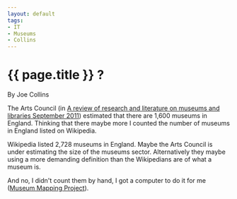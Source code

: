 ```yaml
---
layout: default
tags:
- IT
- Museums
- Collins
---
```

# {{ page.title }} ?

By Joe Collins

The Arts Council (in [A review of research and literature on museums and libraries September 2011]({{site.url}}/assets/Insight-Final-Report-2015-11-11.pdf)) estimated that there are 1,600 museums in England.  Thinking that there maybe more I counted the number of museums in England listed on Wikipedia. 

Wikipedia listed 2,728 museums in England. Maybe the Arts Council is under estimating the size of the museums sector.  Alternatively they maybe using a more demanding definition than the Wikipedians are of what a museum is.

And no, I didn't count them by hand, I got a computer to do it for me ([Museum Mapping Project](https://github.com/blackradley/heathmynd)).